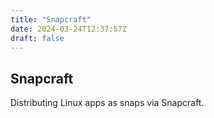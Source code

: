 ```yaml
---
title: "Snapcraft"
date: 2024-03-24T12:37:57Z
draft: false
---
```


## Snapcraft

Distributing Linux apps as snaps via Snapcraft.
